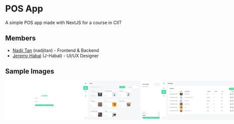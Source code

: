 # POS App

A simple POS app made with NextJS for a course in CIIT

## Members

- [Nadji Tan](https://github.com/nadjitan) (nadjitan) - Frontend & Backend
- [Jeremy Habal](https://github.com/J-Habal) (J-Habal) - UI/UX Designer

## Sample Images

<div style="display: flex;">
  <img src="./sample/login.jpeg" width="250" title="Login Page"/>
  <img src="./sample/store.jpeg" width="250" title="Store Page"/>
  <img src="./sample/catalogue.jpeg" width="250" title="Catalogue Page"/>
  <img src="./sample/catalogue_modal.jpeg" width="250" title="Catalogue Modal"/>
  <img src="./sample/sales.jpeg" width="250" title="Sales Page"/>
</div>
